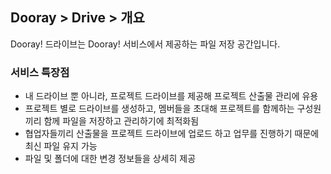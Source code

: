 ## Dooray > Drive > 개요

Dooray! 드라이브는 Dooray! 서비스에서 제공하는 파일 저장 공간입니다. 

### 서비스 특장점

- 내 드라이브 뿐 아니라, 프로젝트 드라이브를 제공해 프로젝트 산출물 관리에 유용
- 프로젝트 별로 드라이브를 생성하고, 멤버들을 초대해 프로젝트를 함께하는 구성원끼리 함께 파일을 저장하고 관리하기에 최적화됨 
- 협업자들끼리 산출물을 프로젝트 드라이브에 업로드 하고 업무를 진행하기 때문에 최신 파일 유지 가능
- 파일 및 폴더에 대한 변경 정보들을 상세히 제공


